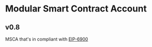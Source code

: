 # Modular Smart Contract Account
## v0.8
MSCA that's in compliant with [EIP-6900](https://eips.ethereum.org/EIPS/eip-6900)
